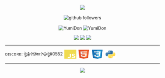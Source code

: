 <p align="center">
    <img src="https://media.discordapp.net/attachments/938510935625191445/952735540355158016/file.jpg" />
</p>

<p align="center">
    <img src="https://img.shields.io/github/followers/YumiDon?label=Follow&style=social" alt="github followers" /><br>
    <br>
    <img src="https://github-readme-stats.vercel.app/api?username=YumiDon&show_icons=true&theme=dark" alt="YumiDon" />
    <img src="https://github-readme-stats.vercel.app/api/top-langs/?username=YumiDon&theme=dark" alt="YumiDon" />
    
</p>


<p align="center">
  <a href="https://www.youtube.com/channel/UCoDFu9OogVkX0_CrDkh9NLw" target="_blank"><img src="https://img.shields.io/badge/YouTube-FF0000?style=for-the-badge&logo=youtube&logoColor=white" target="_blank"></a>
  <a href="https://www.twitch.tv/ikxrmht" target="_blank"><img src="https://img.shields.io/badge/Twitch-9146FF?style=for-the-badge&logo=twitch&logoColor=white" target="_blank"></a>
 <a href="https://discord.gg/CbGzcr6EpE" target="_blank"><img src="https://img.shields.io/badge/Discord-7289DA?style=for-the-badge&logo=discord&logoColor=white" target="_blank"></a> 
</p>

<hr>

ᴅɪsᴄᴏʀᴅ: ঔৣ☬✞𝓓𝖔𝖓✞☬ঔৣ#0552 <img align="center" alt="YumiDon" height="30" width="40" src="https://raw.githubusercontent.com/devicons/devicon/master/icons/javascript/javascript-plain.svg"> <img align="center" alt="YumiDon" height="30" width="40" src="https://raw.githubusercontent.com/devicons/devicon/master/icons/html5/html5-original.svg"> <img align="center" alt="YumiDon" height="30" width="40" src="https://raw.githubusercontent.com/devicons/devicon/master/icons/css3/css3-original.svg"> <img align="center" alt="YumiDon" height="30" width="40" src="https://raw.githubusercontent.com/devicons/devicon/master/icons/python/python-original.svg">

<hr>

<p align="center">
  <img src="https://lanyard.cnrad.dev/api/828677274659586068" width="450px">
</p>

  
